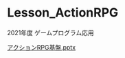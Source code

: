 # Lesson_ActionRPG
2021年度 ゲームプログラム応用
 
[アクションRPG基盤.pptx](https://github.com/fukkyi/Lesson_ActionRPG/files/7314955/RPG.pptx)

